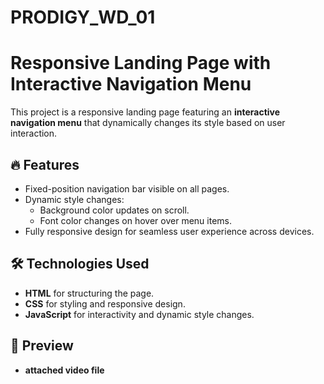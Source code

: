 # PRODIGY_WD_01
# Responsive Landing Page with Interactive Navigation Menu  

This project is a responsive landing page featuring an **interactive navigation menu** that dynamically changes its style based on user interaction.  

## 🔥 Features  
- Fixed-position navigation bar visible on all pages.  
- Dynamic style changes:  
  - Background color updates on scroll.  
  - Font color changes on hover over menu items.  
- Fully responsive design for seamless user experience across devices.  

## 🛠️ Technologies Used  
- **HTML** for structuring the page.  
- **CSS** for styling and responsive design.  
- **JavaScript** for interactivity and dynamic style changes.  

## 📸 Preview  
- **attached video file**

